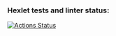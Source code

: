 ### Hexlet tests and linter status:
[![Actions Status](https://github.com/AlexSekret/java-project-72/actions/workflows/hexlet-check.yml/badge.svg)](https://github.com/AlexSekret/java-project-72/actions)
